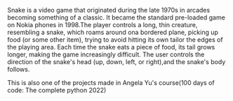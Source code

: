 Snake is a video game that originated during the late 1970s in arcades becoming
something of a classic. It became the standard pre-loaded game
on Nokia phones in 1998.The player controls a long, thin creature,
resembling a snake, which roams around ona bordered plane, picking up food (or some
other item), trying to avoid hitting its own tailor the edges of the playing area. Each time
the snake eats a piece of food, its tail grows longer, making the game increasingly difficult.
The user controls the direction of the snake's head (up, down, left, or right),and the snake's
 body follows.
 
 
This is also one of the projects made in Angela Yu's course(100 days of code: The complete python 2022)
